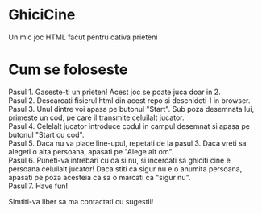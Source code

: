 # GhiciCine
Un mic joc HTML facut pentru cativa prieteni

# Cum se foloseste
Pasul 1. Gaseste-ti un prieten! Acest joc se poate juca doar in 2.  
Pasul 2. Descarcati fisierul html din acest repo si deschideti-l in browser.  
Pasul 3. Unul dintre voi apasa pe butonul "Start". Sub poza desemnata lui, primeste un cod, pe care il transmite celuilalt jucator.  
Pasul 4. Celelalt jucator introduce codul in campul desemnat si apasa pe butonul "Start cu cod".  
Pasul 5. Daca nu va place line-upul, repetati de la pasul 3. Daca vreti sa alegeti o alta persoana, apasati pe "Alege alt om".  
Pasul 6. Puneti-va intrebari cu da si nu, si incercati sa ghiciti cine e persoana celuilalt jucator! Daca stiti ca sigur nu e o anumita persoana, apasati pe poza acesteia ca sa o marcati ca "sigur nu".  
Pasul 7. Have fun!  

Simtiti-va liber sa ma contactati cu sugestii!
